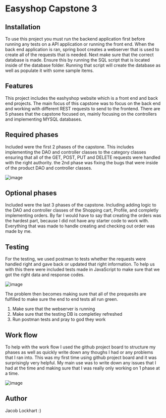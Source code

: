 # Easyshop Capstone 3

## Installation

To use this project you must run the backend application first before running any tests on a API application or running
the front end. When the back end application is ran, spring boot creates a webserver that is used to create all of the 
requests that is needed. Next make sure that the correct database is made. Ensure this by running the SQL script that
is located inside of the database folder. Running that script will create the database as well as populate it with
some sample items.

## Features

This project includes the eashyshop website which is a front end and back end projects. The main focus of this capstone
was to focus on the back end and working with different REST requests to send to the frontend. There are 5 phases that the 
capstone focused on, mainly focusing on the controllers and implementing MYSQL databases.

## Required phases

Included were the first 2 phases of the capstone. This includes implementing the DAO and controller classes to the category
classes ensuring that all of the GET, POST, PUT and DELETE requests were handled with the right authority. the 2nd phase was
fixing the bugs that were inside of the product DAO and controller classes.

![image](https://github.com/user-attachments/assets/7dc6abf8-68ce-44b0-afd4-e08c8ab19db5)

## Optional phases

Included were the last 3 phases of the capstone. Including adding logic to the DAO and controller classes of the Shopping cart, 
Profile, and completly implementing orders. By far I would have to say that creating the orders was the hardest part, because 
I did not have any starter code to work with. Everything that was made to handle creating and checking out order was made by me. 


## Testing 

For the testing, we used postman to tests whether the requests were handled right and gave back or updated that right information. 
To help us with this there were included tests made in JavaScript to make sure that we got the right data and response codes. 

![image](https://github.com/user-attachments/assets/21330e24-f3d0-4d68-873a-7d88e654b762)

The problem then becomes making sure that all of the prequesits are fulfilled to make sure the end to end tests all run green. 
1. Make sure that the webserver is running
2. Make sure that the testing DB is completley refreshed
3. Run postman tests and pray to god they work

## Work flow

To help with the work flow I used the github project board to structure my phases as well as quickly write down any thoughs I had
or any problems that I ran into. This was my first time using github project board and it was surprisingly very helpful. My main
use was to write down any issues that I had at the time and making sure that I was really only working on 1 phase at a time.

![image](https://github.com/user-attachments/assets/79e6bfba-6e41-41af-a7a4-e6fe563414ab)



## Author
Jacob Lockhart :)


